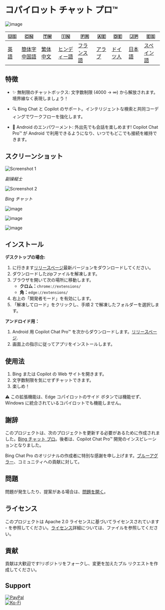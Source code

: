 # コパイロット チャット プロ™

![image](https://user-images.githubusercontent.com/69091361/297645227-67e62dd6-9322-4622-aa35-f7624fdf8698.png)

| 🇺🇸            | 🇨🇳                      | 🇹🇼                    | 🇮🇳                   | 🇫🇷                  | 🇦🇪                | 🇩🇪                 | 🇯🇵                | 🇪🇸                  |
| --------------- | ------------------------- | ----------------------- | ---------------------- | --------------------- | ------------------- | -------------------- | ------------------- | --------------------- |
| [英語](README.md) | [簡体字中国語](README.zh-CN.md) | [繁体中文](README.zh-TW.md) | [ヒンディー語](README.hi.md) | [フランス語](README.fr.md) | [アラブ](README.ar.md) | [ドイツ人](README.de.md) | [日本語](README.ja.md) | [スペイン語](README.es.md) |

## 特徴

-   ✨ 無制限のチャットボックス: 文字数制限 (4000 -> ∞) から解放されます。境界線なく表現しましょう！

-   🔍 Bing Chat と Copilot のサポート。インテリジェントな検索と共同コーディングでワークフローを強化します。

-   📱 Android のエンパワーメント: 外出先でも会話を楽しめます! Copilot Chat Pro™ が Android で利用できるようになり、いつでもどこでも接続を維持できます。

## スクリーンショット

![Screenshot 1](https://user-images.githubusercontent.com/69091361/297644441-b17ea2d1-94c4-4543-92fd-d094bb8187c6.png)

_副操縦士_

![Screenshot 2](https://user-images.githubusercontent.com/69091361/297644588-1b3c7295-c6b2-46f9-9999-a99c95aad580.png)

_Bing チャット_

![image](https://github.com/qzxtu/Copilot-Chat-Pro/assets/69091361/765cde2d-514f-449f-b88b-5cbef013560a)

![image](https://github.com/qzxtu/Copilot-Chat-Pro/assets/69091361/fd7288a6-d153-4c45-ba7a-32662374b4a3)

![image](https://github.com/qzxtu/Copilot-Chat-Pro/assets/69091361/56b8c6a1-19c4-440b-9467-64b6c45013bf)

## インストール

**デスクトップの場合:**

1.  に行きます[リリースページ](https://github.com/qzxtu/Copilot-Chat-Pro/releases)最新バージョンをダウンロードしてください。
2.  ダウンロードしたzipファイルを解凍します。
3.  ブラウザを開いて次の場所に移動します。
    -   **クロム：**`chrome://extensions/`
    -   **角：**`edge://extensions/`
4.  右上の「開発者モード」を有効にします。
5.  「解凍してロード」をクリックし、手順 2 で解凍したフォルダーを選択します。

**アンドロイド用：**

1.  Android 用 Copilot Chat Pro™ を次からダウンロードします。[リリースページ](https://github.com/qzxtu/Copilot-Chat-Pro/releases).
2.  画面上の指示に従ってアプリをインストールします。

## 使用法

1.  Bing または Copilot の Web サイトを開きます。
2.  文字数制限を気にせずチャットできます。
3.  楽しめ！

⚠️ この拡張機能は、Edge コパイロットのサイド ボタンでは機能せず、Windows に統合されているコパイロットでも機能しません。

## 謝辞

このプロジェクトは、次のプロジェクトを更新する必要があるために作成されました。[Bing チャット プロ](https://github.com/blueagler/Bing-Chat-Pro)。後者は、Copilot Chat Pro™ 開発のインスピレーションとなりました。

Bing Chat Pro のオリジナルの作成者に特別な感謝を申し上げます。[ブルーアグラー](https://github.com/blueagler)、コミュニティへの貢献に対して。

## 問題

問題が発生したり、提案がある場合は、[問題を開く](https://github.com/qzxtu/copilot-chat-pro/issues)。

## ライセンス

このプロジェクトは Apache 2.0 ライセンスに基づいてライセンスされています - を参照してください。[ライセンス](LICENSE)詳細については、ファイルを参照してください。

## 貢献

貢献は大歓迎です!リポジトリをフォークし、変更を加えたプル リクエストを作成してください。

## Support

[![PayPal](https://img.shields.io/badge/PayPal-00457C?style=for-the-badge&logo=paypal&logoColor=white)](https://paypal.me/nova355killer)  
[![Ko-Fi](https://img.shields.io/badge/kofi-00457C?style=for-the-badge&logo=ko-fi&logoColor=white)](https://ko-fi.com/nova355)
